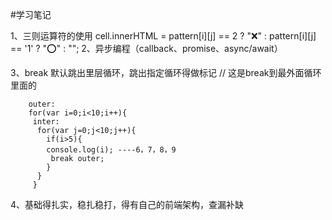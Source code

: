 #学习笔记

1、三则运算符的使用 cell.innerHTML = pattern[i][j] == 2 ? "❌" :
                        pattern[i][j] == '1' ? "⭕" : "";
2、异步编程（callback、promise、async/await）

3、break 默认跳出里层循环，跳出指定循环得做标记
		//  这是break到最外面循环里面的

		outer:
		for(var i=0;i<10;i++){
		 inter:
		  for(var j=0;j<10;j++){
			if(i>5){
			console.log(i); ----6，7，8，9 
			 break outer;
			}
		  } 
		 }
4、基础得扎实，稳扎稳打，得有自己的前端架构，查漏补缺